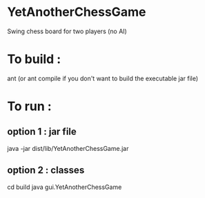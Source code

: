 # YetAnotherChessGame
Swing chess board for two players (no AI)

# To build :
ant (or ant compile if you don't want to build the executable jar file)

# To run :
## option 1 : jar file
java -jar dist/lib/YetAnotherChessGame.jar

## option 2 : classes
cd build
java gui.YetAnotherChessGame

